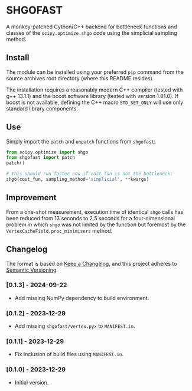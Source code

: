 # SHGOFAST
A monkey-patched Cython/C++ backend for bottleneck functions and classes
of the `scipy.optimize.shgo` code using the simplicial sampling method.

## Install
The module can be installed using your preferred `pip` command from the
source archives root directory (where this README resides).

The installation requires a reasonably modern C++ compiler (tested with g++
13.1.1) and the boost software library (tested with version 1.81.0). If boost
is not available, defining the C++ macro `STD_SET_ONLY` will use only standard
library components.

## Use
Simply import the `patch` and `unpatch` functions from `shgofast`:
```python
from scipy.optimize import shgo
from shgofast import patch
patch()

# This should run faster now if cost_fun is not the bottleneck:
shgo(cost_fun, sampling_method='simplicial', **kwargs)
```

## Improvement
From a one-shot measurement, execution time of identical `shgo` calls has
been reduced from 13 seconds to 2.5 seconds for a four-dimensional problem
in which `shgo` was not limited by the function but foremost by the
`VertexCacheField.proc_minimisers` method.


## Changelog

The format is based on [Keep a Changelog](https://keepachangelog.com/en/1.0.0/),
and this project adheres to [Semantic Versioning](https://semver.org/spec/v2.0.0.html).

### [0.1.3] - 2024-09-22
- Add missing NumPy dependency to build environment.

### [0.1.2] - 2023-12-29
- Add missing `shgofast/vertex.pyx` to `MANIFEST.in`.

### [0.1.1] - 2023-12-29
- Fix inclusion of build files using `MANIFEST.in`.

### [0.1.0] - 2023-12-29
- Initial version.
